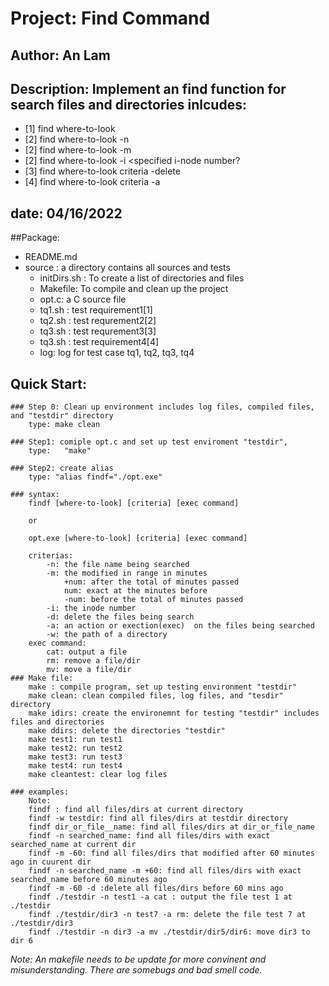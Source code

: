 # Project: Find Command
## Author: An Lam
## Description: Implement an find function for search files and directories inlcudes:
- [1]	find where-to-look
- [2]	find where-to-look -n <specific name>
- [2]	find where-to-look -m <specified number of minutes>
- [2]	find where-to-look -i <specified i-node number?
- [3]	find where-to-look criteria -delete
- [4]	find where-to-look criteria -a
## date: 04/16/2022

##Package:
- README.md
- source  : a directory contains all sources and tests
	- initDirs.sh : To create a list of directories and files 
	- Makefile:	To compile and clean up the project
	- opt.c:	a C source file
	- tq1.sh : test requirement1[1]
	- tq2.sh : test requrement2[2]
	- tq3.sh : test requrement3[3]
	- tq3.sh : test requirement4[4] 
	- log: log for test case tq1, tq2, tq3, tq4

## Quick Start:
	### Step 0: Clean up environment includes log files, compiled files, and "testdir" directory
		type: make clean

	### Step1: comiple opt.c and set up test enviroment "testdir", 
		type:	"make"
	
	### Step2: create alias
		type: "alias findf="./opt.exe"

	### syntax:
		findf [where-to-look] [criteria] [exec command]

		or

		opt.exe [where-to-look] [criteria] [exec command]

		criterias: 
			-n: the file name being searched
			-m: the modified in range in minutes
				+num: after the total of minutes passed
				num: exact at the minutes before
				-num: before the total of minutes passed
			-i: the inode number
			-d: delete the files being search
			-a: an action or exection(exec)  on the files being searched
			-w: the path of a directory 
		exec command:
			cat: output a file
			rm: remove a file/dir
			mv: move a file/dir
	### Make file:
		make : compile program, set up testing environment "testdir"
		make clean: clean compiled files, log files, and "tesdir" directory
		make idirs: create the environemnt for testing "testdir" includes files and directories
		make ddirs: delete the directories "testdir"
		make test1: run test1
		make test2: run test2
		make test3: run test3
		make test4: run test4
		make cleantest: clear log files
			 
	### examples:
		Note: 
		findf : find all files/dirs at current directory
		findf -w testdir: find all files/dirs at testdir directory
		findf dir_or_file__name: find all files/dirs at dir_or_file_name
		findf -n searched_name: find all files/dirs with exact searched_name at current dir
		findf -m -60: find all files/dirs that modified after 60 minutes ago in cuurent dir
		findf -n searched_name -m +60: find all files/dirs with exact searched_name before 60 minutes ago
		findf -m -60 -d :delete all files/dirs before 60 mins ago
		findf ./testdir -n test1 -a cat : output the file test 1 at ./testdir
		findf ./testdir/dir3 -n test7 -a rm: delete the file test 7 at ./testdir/dir3 
		findf ./testdir -n dir3 -a mv ./testdir/dir5/dir6: move dir3 to dir 6
 
*Note: An makefile needs to be update for more convinent and misunderstanding. There are somebugs and bad smell code.*
